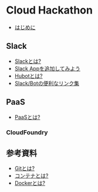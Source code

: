 # Cloud Hackathon

* [はじめに](introduction.md)

<!--
* [GitHubのアカウント作成](github.md)
-->

## Slack

* [Slackとは?](slack/abstract.md)
* [Slack Appを追加してみよう](slack/integration.md)
* [Hubotとは?](slack/hubot.md)
* [Slack/Botの便利なリンク集](slack/links.md)

## PaaS

* [PaaSとは?](tsuru/paas.md)

### CloudFoundry

## 参考資料

* [Gitとは?](git.md)
* [コンテナとは?](container.md)
* [Dockerとは?](docker.md)

<!--
## Docker Compose

* [サンプルコードを動かしてみよう](docker_compose/sample_application.md)
* [開発サイクルを回してみよう](docker_compose/development_cycle.md)
* [その他](docker_compose/others.md)

## tsuru

* [tsuruとは?](tsuru/tsuru.md)
* [Hubotをtsuruにデプロイしてみよう](tsuru/sample_application.md)
* [その他サンプルアプリのデプロイ手順](tsuru/procedures.md)
* [困ったときのQ&A](tsuru/q_and_a.md)
-->
